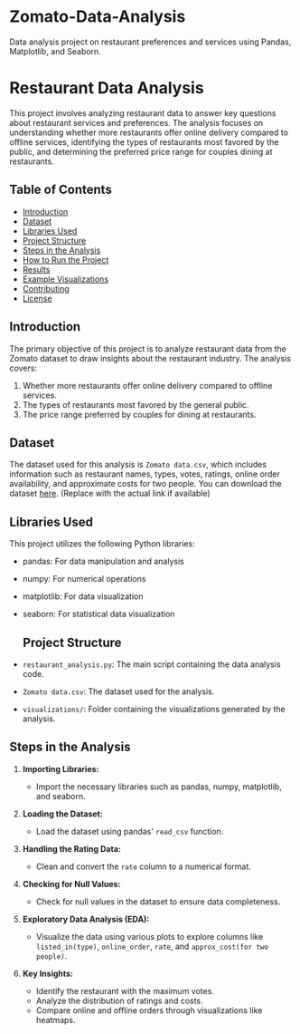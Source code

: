 # Zomato-Data-Analysis
Data analysis project on restaurant preferences and services using Pandas, Matplotlib, and Seaborn.

# Restaurant Data Analysis

This project involves analyzing restaurant data to answer key questions about restaurant services and preferences. The analysis focuses on understanding whether more restaurants offer online delivery compared to offline services, identifying the types of restaurants most favored by the public, and determining the preferred price range for couples dining at restaurants.

## Table of Contents
- [Introduction](#introduction)
- [Dataset](#dataset)
- [Libraries Used](#libraries-used)
- [Project Structure](#project-structure)
- [Steps in the Analysis](#steps-in-the-analysis)
- [How to Run the Project](#how-to-run-the-project)
- [Results](#results)
- [Example Visualizations](#example-visualizations)
- [Contributing](#contributing)
- [License](#license)

## Introduction

The primary objective of this project is to analyze restaurant data from the Zomato dataset to draw insights about the restaurant industry. The analysis covers:

1. Whether more restaurants offer online delivery compared to offline services.
2. The types of restaurants most favored by the general public.
3. The price range preferred by couples for dining at restaurants.

## Dataset

The dataset used for this analysis is `Zomato data.csv`, which includes information such as restaurant names, types, votes, ratings, online order availability, and approximate costs for two people.
You can download the dataset [here](link-to-dataset). (Replace with the actual link if available)

## Libraries Used

This project utilizes the following Python libraries:
- pandas: For data manipulation and analysis
- numpy: For numerical operations
- matplotlib: For data visualization
- seaborn: For statistical data visualization

  ## Project Structure

- `restaurant_analysis.py`: The main script containing the data analysis code.
- `Zomato data.csv`: The dataset used for the analysis.
- `visualizations/`: Folder containing the visualizations generated by the analysis.

## Steps in the Analysis

1. **Importing Libraries:**
   - Import the necessary libraries such as pandas, numpy, matplotlib, and seaborn.

2. **Loading the Dataset:**
   - Load the dataset using pandas' `read_csv` function.

3. **Handling the Rating Data:**
   - Clean and convert the `rate` column to a numerical format.

4. **Checking for Null Values:**
   - Check for null values in the dataset to ensure data completeness.

5. **Exploratory Data Analysis (EDA):**
   - Visualize the data using various plots to explore columns like `listed_in(type)`, `online_order`, `rate`, and `approx_cost(for two people)`.

6. **Key Insights:**
   - Identify the restaurant with the maximum votes.
   - Analyze the distribution of ratings and costs.
   - Compare online and offline orders through visualizations like heatmaps.


